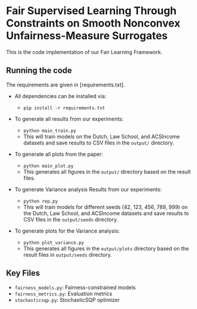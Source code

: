 # Fair Supervised Learning Through Constraints on Smooth Nonconvex Unfairness-Measure Surrogates

This is the code implementation of our Fair Learning Framework.

## Running the code

The requirements are given in [requirements.txt].
* All dependencies can be installed via:
    * ``pip install -r requirements.txt``


* To generate all results from our experiments:
    * ``python main_train.py``
    * This will train models on the Dutch, Law School, and ACSIncome datasets and save results to CSV files in the `output/` directory.

* To generate all plots from the paper:
    * ``python main_plot.py``
    * This generates all figures in the `output/` directory based on the result files.

* To generate Variance analysis Results from our experiments:
    * ``python rep.py``
    * This will train models for different seeds (42, 123, 456, 789, 999) on the Dutch, Law School, and ACSIncome datasets and save results to CSV files in the `output/seeds` directory.

* To generate plots for the Variance analysis:
    * ``python plot_variance.py``
    * This generates all figures in the `output/plots` directory based on the result files in `output/seeds` directory.


## Key Files

* `fairness_models.py`: Fairness-constrained models
* `fairness_metrics.py`: Evaluation metrics
* `stochasticsqp.py`: StochasticSQP optimizer
